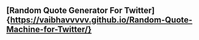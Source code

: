 ## [Random Quote Generator For Twitter]{https://vaibhavvvvv.github.io/Random-Quote-Machine-for-Twitter/}
